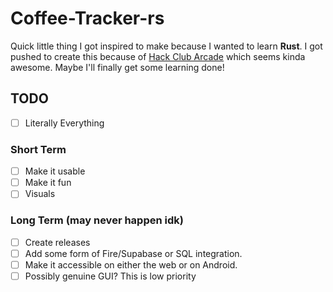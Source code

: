 # Coffee-Tracker-rs
 
Quick little thing I got inspired to make because I wanted to learn **Rust**.
I got pushed to create this because of [Hack Club Arcade](https://hackclub.com/arcade) which seems kinda awesome. Maybe I'll finally get some learning done!

## TODO

- [ ] Literally Everything

### Short Term

- [ ] Make it usable
- [ ] Make it fun
- [ ] Visuals

### Long Term (may never happen idk)

- [ ] Create releases
- [ ] Add some form of Fire/Supabase or SQL integration.
- [ ] Make it accessible on either the web or on Android.
- [ ] Possibly genuine GUI? This is low priority
